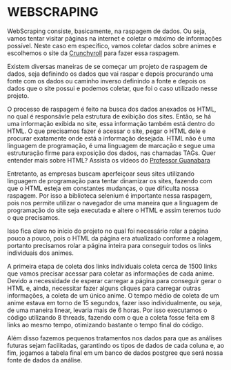 # WEBSCRAPING

WebScraping consiste, basicamente, na raspagem de dados. Ou seja, vamos tentar visitar páginas na internet e coletar o máximo de informações possível.
Neste caso em específico, vamos coletar dados sobre animes e escolhemos o site da [Crunchyroll](https://www.crunchyroll.com/pt-br/videos/alphabetical) para fazer essa raspagem.

Existem diversas maneiras de se começar um projeto de raspagem de dados, seja definindo os dados que vai raspar e depois procurando uma fonte com os dados ou caminho inverso
definindo a fonte e depois os dados que o site possui e podemos coletar, que foi o caso utilizado nesse projeto.

O processo de raspagem é feito na busca dos dados anexados os HTML, no qual é responsávle pela estrutura de exibição dos sites. Então, se há uma informação exibida no site, essa informação também
está dentro do HTML. O que precisamos fazer é acessar o site, pegar o HTML dele e procurar exatamente onde está a informação desejada. HTML não é uma linguagem de programação, é uma linguagem de marcação 
e segue uma estruturação firme para exposição dos dados, nas chamadas TAGs. Quer entender mais sobre HTML? Assista os vídeos do [Professor Guanabara](https://www.youtube.com/@CursoemVideo)

Entretanto, as empresas buscam aperfeiçoar seus sites utilizando linguagem de programação para tentar dinamizar os sites, fazendo com que o HTML esteja em constantes mudanças, o que dificulta
nossa raspagem. Por isso a biblioteca selenium é importante nessa raspagem, pois nos permite utilizar o navegador de uma maneira que a linguagem de programação do site seja executada e altere o HTML
e assim teremos tudo o que precisamos.

Isso fica claro no início do projeto no qual foi necessário rolar a página pouco a pouco, pois o HTML da página era atualizado conforme a rolagem, portanto precisamos rolar a página inteira para conseguir
todos os links individuais dos animes.

A primeira etapa de coleta dos links individuais coleta cerca de 1500 links que vamos precisar acessar para coletar as informações de cada anime. Devido a necessidade de esperar carregar a página para
conseguir gerar o HTML e, ainda, necessitar fazer alguns cliques para carregar outras informações, a coleta de um único anime. O tempo médio de coleta de um anime estava em torno de 15 segundos, 
fazer isso individualmente, ou seja, de uma maneira linear, levaria mais de 6 horas. Por isso executamos o código utilizando 8 threads, fazendo com o que a coleta fosse feita em 8 links ao mesmo tempo, 
otimizando bastante o tempo final do código.

Além disso fazemos pequenos tratamentos nos dados para que as análises futuras sejam facilitadas, garantindo os tipos de dados de cada coluna e, ao fim, jogamos a tabela final em um banco de dados postgree
que será nossa fonte de dados da análise.

